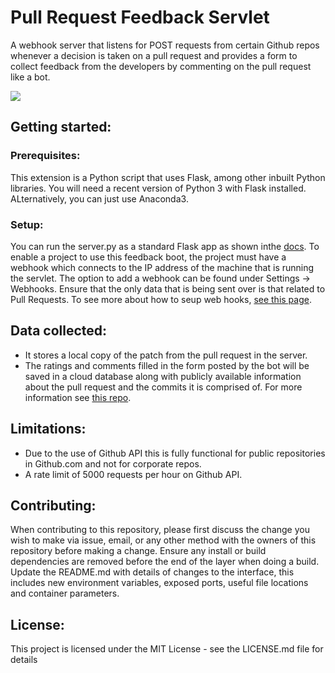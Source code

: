 # Pull Request Feedback Servlet
A webhook server that listens for POST requests from certain Github repos whenever a decision is taken on a pull request and provides a form to collect feedback from the developers by commenting on the pull request like a bot. 

![](https://raw.githubusercontent.com/achyudhk/Pull-Request-Feedback-Bot/master/doc/screenshot.png)

## Getting started:
### Prerequisites:
This extension is a Python script that uses Flask, among other inbuilt Python libraries. You will need a recent version of Python 3 with Flask installed. ALternatively, you can just use Anaconda3.
### Setup:
You can run the server.py as a standard Flask app as shown inthe [docs](http://flask.pocoo.org/docs/0.12/). To enable a project to use this feedback boot, the project must have a webhook which connects to the IP address of the machine that is running the servlet. The option to add a webhook can be found under Settings -> Webhooks. Ensure that the only data that is being sent over is that related to Pull Requests. To see more about how to seup web hooks, [see this page](https://developer.github.com/webhooks/creating/). 

## Data collected:
* It stores a local copy of the patch from the pull request in the server.
* The ratings and comments filled in the form posted by the bot will be saved in a cloud database along with publicly available information about the pull request and the commits it is comprised of. For more information see [this repo](https://github.com/achyudhk/Pull-Request-Feedback-Website).

## Limitations:
* Due to the use of Github API this is fully functional for public repositories in Github.com and not for corporate repos.
* A rate limit of 5000 requests per hour on Github API.

## Contributing:
When contributing to this repository, please first discuss the change you wish to make via issue, email, or any other method with the owners of this repository before making a change. Ensure any install or build dependencies are removed before the end of the layer when doing a build. Update the README.md with details of changes to the interface, this includes new environment variables, exposed ports, useful file locations and container parameters.

## License:
This project is licensed under the MIT License - see the LICENSE.md file for details
